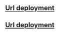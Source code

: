  
## [Url deployment ](task-scheduler-front-8qleis55p-codepyrate.vercel.app)

## [Url deployment ](https://vercel.com/codepyrate/task-scheduler-front/DhAwo3GfdLzbtRYWHGGVB2wRmUnL)
